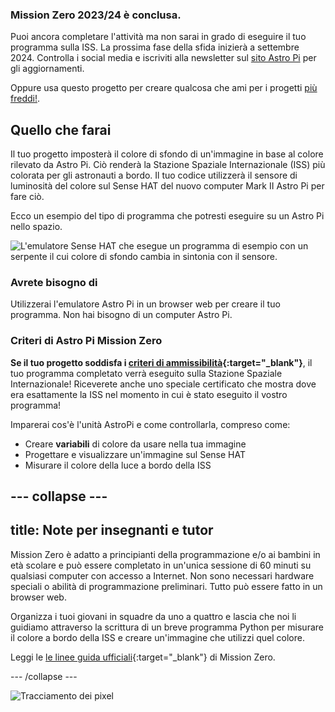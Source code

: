 ### Mission Zero 2023/24 è conclusa.

Puoi ancora completare l'attività ma non sarai in grado di eseguire il tuo programma sulla ISS. La prossima fase della sfida inizierà a settembre 2024. Controlla i social media e iscriviti alla newsletter sul [sito Astro Pi](https://astro-pi.org/mission-zero/) per gli aggiornamenti.

Oppure usa questo progetto per creare qualcosa che ami per i progetti [più freddi!](https://online.coolestprojects.org/take-part).



## Quello che farai

Il tuo progetto imposterà il colore di sfondo di un'immagine in base al colore rilevato da Astro Pi. Ciò renderà la Stazione Spaziale Internazionale (ISS) più colorata per gli astronauti a bordo. Il tuo codice utilizzerà il sensore di luminosità del colore sul Sense HAT del nuovo computer Mark II Astro Pi per fare ciò.

Ecco un esempio del tipo di programma che potresti eseguire su un Astro Pi nello spazio.

![L'emulatore Sense HAT che esegue un programma di esempio con un serpente il cui colore di sfondo cambia in sintonia con il sensore.](images/finished.gif)

### Avrete bisogno di

Utilizzerai l'emulatore Astro Pi in un browser web per creare il tuo programma. Non hai bisogno di un computer Astro Pi.

### Criteri di Astro Pi Mission Zero

**Se il tuo progetto soddisfa i [criteri di ammissibilità](https://astro-pi.org/mission-zero/eligibility){:target="_blank"}**, il tuo programma completato verrà eseguito sulla Stazione Spaziale Internazionale! Riceverete anche uno speciale certificato che mostra dove era esattamente la ISS nel momento in cui è stato eseguito il vostro programma!

Imparerai cos'è l'unità AstroPi e come controllarla, compreso come:
+ Creare **variabili** di colore da usare nella tua immagine
+ Progettare e visualizzare un'immagine sul Sense HAT
+ Misurare il colore della luce a bordo della ISS

--- collapse ---
---
title: Note per insegnanti e tutor
---

Mission Zero è adatto a principianti della programmazione e/o ai bambini in età scolare e può essere completato in un'unica sessione di 60 minuti su qualsiasi computer con accesso a Internet. Non sono necessari hardware speciali o abilità di programmazione preliminari. Tutto può essere fatto in un browser web.

Organizza i tuoi giovani in squadre da uno a quattro e lascia che noi li guidiamo attraverso la scrittura di un breve programma Python per misurare il colore a bordo della ISS e creare un'immagine che utilizzi quel colore.

Leggi le [le linee guida ufficiali](https://astro-pi.org/mission-zero/guidelines){:target="_blank"} di Mission Zero.

--- /collapse ---

![Tracciamento dei pixel](https://code.org/api/hour/begin_raspberrypi_astropi.png)
